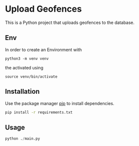 # Upload Geofences

This is a Python project that uploads geofences to the database.

## Env

In order to create an Environment with

```
python3 -m venv venv
```

the activated using

```
source venv/bin/activate
```

## Installation

Use the package manager [pip](https://pip.pypa.io/en/stable/) to install dependencies.

```bash
pip install -r requirements.txt
```

## Usage

```python
python ./main.py
```
